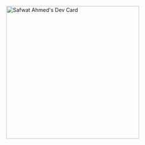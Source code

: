 <a href="https://app.daily.dev/safwatman"><img src="https://api.daily.dev/devcards/v2/wnHYNrzxbEGPo3stKO1lK.png?type=default&r=nxo" width="356" alt="Safwat Ahmed's Dev Card"/></a>
